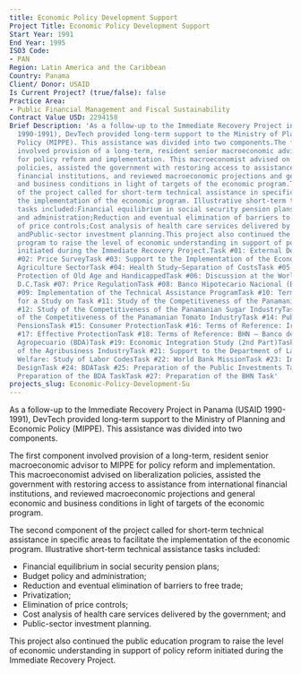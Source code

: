 ```yaml
---
title: Economic Policy Development Support
Project Title: Economic Policy Development Support
Start Year: 1991
End Year: 1995
ISO3 Code:
- PAN
Region: Latin America and the Caribbean
Country: Panama
Client/ Donor: USAID
Is Current Project? (true/false): false
Practice Area:
- Public Financial Management and Fiscal Sustainability
Contract Value USD: 2294158
Brief Description: 'As a follow-up to the Immediate Recovery Project in Panama (USAID
  1990-1991), DevTech provided long-term support to the Ministry of Planning and Economic
  Policy (MIPPE). This assistance was divided into two components.The first component
  involved provision of a long-term, resident senior macroeconomic advisor to MIPPE
  for policy reform and implementation. This macroeconomist advised on liberalization
  policies, assisted the government with restoring access to assistance from international
  financial institutions, and reviewed macroeconomic projections and general economic
  and business conditions in light of targets of the economic program.The second component
  of the project called for short-term technical assistance in specific areas to facilitate
  the implementation of the economic program. Illustrative short-term technical assistance
  tasks included:Financial equilibrium in social security pension plans;Budget policy
  and administration;Reduction and eventual elimination of barriers to free trade;Privatization;Elimination
  of price controls;Cost analysis of health care services delivered by the government;
  andPublic-sector investment planning.This project also continued the public education
  program to raise the level of economic understanding in support of policy reform
  initiated during the Immediate Recovery Project.Task #01: External Debt AssistanceTask
  #02: Price SurveyTask #03: Support to the Implementation of the Economic Program,
  Agriculture SectorTask #04: Health Study—Separation of CostsTask #05: Actuarial
  Protection of Old Age and HandicappedTask #06: Discussion at the World Bank in Washington,
  D.C.Task #07: Price RegulationTask #08: Banco Hipotecario Nacional (BHN) StudyTask
  #09: Implementation of the Technical Assistance ProgramTask #10: Terms of Reference
  for a Study on Task #11: Study of the Competitiveness of the Panamanian Dairy IndustryTask
  #12: Study of the Competitiveness of the Panamanian Sugar IndustryTask #13: Study
  of the Competitiveness of the Panamanian Tomato IndustryTask #14: Public Sector
  PensionsTask #15: Consumer ProtectionTask #16: Terms of Reference: Irrigation StudyTask
  #17: Effective ProtectionTask #18: Terms of Reference: BHN – Banco de Desarrollo
  Agropecuario (BDA)Task #19: Economic Integration Study (2nd Part)Task #20: Study
  of the Agribusiness IndustryTask #21: Support to the Department of Labor and Social
  Welfare: Study of Labor CodesTask #22: World Bank MissionTask #23: Investment Planning
  DesignTask #24: BDATask #25: Preparation of the Public Investments TaskTask #26:
  Preparation of the BDA TaskTask #27: Preparation of the BHN Task'
projects_slug: Economic-Policy-Development-Su
---
```


As a follow-up to the Immediate Recovery Project in Panama (USAID 1990-1991), DevTech provided long-term support to the Ministry of Planning and Economic Policy (MIPPE). This assistance was divided into two components.

The first component involved provision of a long-term, resident senior macroeconomic advisor to MIPPE for policy reform and implementation. This macroeconomist advised on liberalization policies, assisted the government with restoring access to assistance from international financial institutions, and reviewed macroeconomic projections and general economic and business conditions in light of targets of the economic program.

The second component of the project called for short-term technical assistance in specific areas to facilitate the implementation of the economic program. Illustrative short-term technical assistance tasks included:
* Financial equilibrium in social security pension plans;
* Budget policy and administration;
* Reduction and eventual elimination of barriers to free trade;
* Privatization;
* Elimination of price controls;
* Cost analysis of health care services delivered by the government; and
* Public-sector investment planning.

This project also continued the public education program to raise the level of economic understanding in support of policy reform initiated during the Immediate Recovery Project.